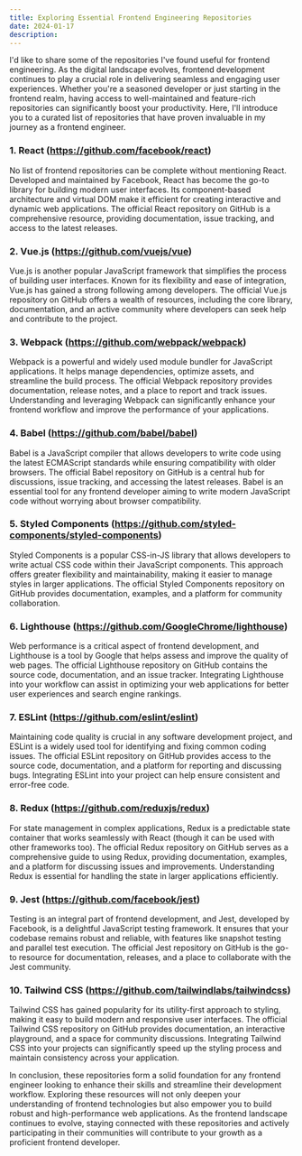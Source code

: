 ```yaml
---
title: Exploring Essential Frontend Engineering Repositories
date: 2024-01-17
description: 
---
```


I'd like to share some of the repositories I've found useful for frontend engineering. As the digital landscape evolves, frontend development continues to play a crucial role in delivering seamless and engaging user experiences. Whether you're a seasoned developer or just starting in the frontend realm, having access to well-maintained and feature-rich repositories can significantly boost your productivity. Here, I'll introduce you to a curated list of repositories that have proven invaluable in my journey as a frontend engineer.

### 1. **React (https://github.com/facebook/react)**

No list of frontend repositories can be complete without mentioning React. Developed and maintained by Facebook, React has become the go-to library for building modern user interfaces. Its component-based architecture and virtual DOM make it efficient for creating interactive and dynamic web applications. The official React repository on GitHub is a comprehensive resource, providing documentation, issue tracking, and access to the latest releases.

### 2. **Vue.js (https://github.com/vuejs/vue)**

Vue.js is another popular JavaScript framework that simplifies the process of building user interfaces. Known for its flexibility and ease of integration, Vue.js has gained a strong following among developers. The official Vue.js repository on GitHub offers a wealth of resources, including the core library, documentation, and an active community where developers can seek help and contribute to the project.

### 3. **Webpack (https://github.com/webpack/webpack)**

Webpack is a powerful and widely used module bundler for JavaScript applications. It helps manage dependencies, optimize assets, and streamline the build process. The official Webpack repository provides documentation, release notes, and a place to report and track issues. Understanding and leveraging Webpack can significantly enhance your frontend workflow and improve the performance of your applications.

### 4. **Babel (https://github.com/babel/babel)**

Babel is a JavaScript compiler that allows developers to write code using the latest ECMAScript standards while ensuring compatibility with older browsers. The official Babel repository on GitHub is a central hub for discussions, issue tracking, and accessing the latest releases. Babel is an essential tool for any frontend developer aiming to write modern JavaScript code without worrying about browser compatibility.

### 5. **Styled Components (https://github.com/styled-components/styled-components)**

Styled Components is a popular CSS-in-JS library that allows developers to write actual CSS code within their JavaScript components. This approach offers greater flexibility and maintainability, making it easier to manage styles in larger applications. The official Styled Components repository on GitHub provides documentation, examples, and a platform for community collaboration.

### 6. **Lighthouse (https://github.com/GoogleChrome/lighthouse)**

Web performance is a critical aspect of frontend development, and Lighthouse is a tool by Google that helps assess and improve the quality of web pages. The official Lighthouse repository on GitHub contains the source code, documentation, and an issue tracker. Integrating Lighthouse into your workflow can assist in optimizing your web applications for better user experiences and search engine rankings.

### 7. **ESLint (https://github.com/eslint/eslint)**

Maintaining code quality is crucial in any software development project, and ESLint is a widely used tool for identifying and fixing common coding issues. The official ESLint repository on GitHub provides access to the source code, documentation, and a platform for reporting and discussing bugs. Integrating ESLint into your project can help ensure consistent and error-free code.

### 8. **Redux (https://github.com/reduxjs/redux)**

For state management in complex applications, Redux is a predictable state container that works seamlessly with React (though it can be used with other frameworks too). The official Redux repository on GitHub serves as a comprehensive guide to using Redux, providing documentation, examples, and a platform for discussing issues and improvements. Understanding Redux is essential for handling the state in larger applications efficiently.

### 9. **Jest (https://github.com/facebook/jest)**

Testing is an integral part of frontend development, and Jest, developed by Facebook, is a delightful JavaScript testing framework. It ensures that your codebase remains robust and reliable, with features like snapshot testing and parallel test execution. The official Jest repository on GitHub is the go-to resource for documentation, releases, and a place to collaborate with the Jest community.

### 10. **Tailwind CSS (https://github.com/tailwindlabs/tailwindcss)**

Tailwind CSS has gained popularity for its utility-first approach to styling, making it easy to build modern and responsive user interfaces. The official Tailwind CSS repository on GitHub provides documentation, an interactive playground, and a space for community discussions. Integrating Tailwind CSS into your projects can significantly speed up the styling process and maintain consistency across your application.

In conclusion, these repositories form a solid foundation for any frontend engineer looking to enhance their skills and streamline their development workflow. Exploring these resources will not only deepen your understanding of frontend technologies but also empower you to build robust and high-performance web applications. As the frontend landscape continues to evolve, staying connected with these repositories and actively participating in their communities will contribute to your growth as a proficient frontend developer.
